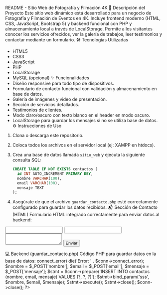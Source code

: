 README - Sitio Web de Fotografía y Filmación 4K
📸 Descripción del Proyecto
Este sitio web dinámico está desarrollado para un negocio de Fotografía y Filmación de Eventos en 4K. Incluye frontend moderno (HTML, CSS, JavaScript, Bootstrap 5) y backend funcional con PHP y almacenamiento local a través de LocalStorage. Permite a los visitantes conocer los servicios ofrecidos, ver la galería de trabajos, leer testimonios y contactar mediante un formulario.
🛠️ Tecnologías Utilizadas
- HTML5
- CSS3
- JavaScript
- PHP
- LocalStorage
- MySQL (opcional)
✨ Funcionalidades
- Diseño responsive para todo tipo de dispositivos.
- Formulario de contacto funcional con validación y almacenamiento en base de datos.
- Galería de imágenes y video de presentación.
- Sección de servicios detallados.
- Testimonios de clientes.
- Modo claro/oscuro con texto blanco en el header en modo oscuro.
- LocalStorage para guardar los mensajes si no se utiliza base de datos.
⚙️ Instrucciones de Uso
1. Clona o descarga este repositorio.
2. Coloca todos los archivos en el servidor local (ej: XAMPP en htdocs).
3. Crea una base de datos llamada `sitio_web` y ejecuta la siguiente consulta SQL:

   ```sql
   CREATE TABLE IF NOT EXISTS contactos (
     id INT AUTO_INCREMENT PRIMARY KEY,
     nombre VARCHAR(100),
     email VARCHAR(100),
     mensaje TEXT
   );
   ```
4. Asegúrate de que el archivo `guardar_contacto.php` esté correctamente configurado para guardar los datos recibidos.
📬 Sección de Contacto (HTML)
Formulario HTML integrado correctamente para enviar datos al backend:
<form id="formContacto" method="POST" action="guardar_contacto.php">
  <input type="text" name="nombre" required>
  <input type="email" name="email" required>
  <textarea name="mensaje" required></textarea>
  <button type="submit">Enviar</button>
</form>
💻 Backend (guardar_contacto.php)
Código PHP para guardar datos en la base de datos:
<?php
$conn = new mysqli('localhost', 'root', '', 'sitio_web');
if ($conn->connect_error) die('Error: ' . $conn->connect_error);
$nombre = $_POST['nombre'];
$email = $_POST['email'];
$mensaje = $_POST['mensaje'];
$stmt = $conn->prepare('INSERT INTO contactos (nombre, email, mensaje) VALUES (?, ?, ?)');
$stmt->bind_param('sss', $nombre, $email, $mensaje);
$stmt->execute();
$stmt->close();
$conn->close();
?>

